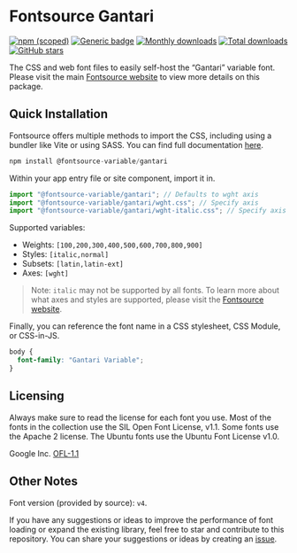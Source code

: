 # Fontsource Gantari

[![npm (scoped)](https://img.shields.io/npm/v/@fontsource-variable/gantari?color=brightgreen)](https://www.npmjs.com/package/@fontsource-variable/gantari) [![Generic badge](https://img.shields.io/badge/fontsource-passing-brightgreen)](https://github.com/fontsource/fontsource) [![Monthly downloads](https://badgen.net/npm/dm/@fontsource-variable/gantari)](https://github.com/fontsource/fontsource) [![Total downloads](https://badgen.net/npm/dt/@fontsource-variable/gantari)](https://github.com/fontsource/fontsource) [![GitHub stars](https://img.shields.io/github/stars/fontsource/fontsource.svg?style=social&label=Star)](https://github.com/fontsource/fontsource/stargazers)

The CSS and web font files to easily self-host the “Gantari” variable font. Please visit the main [Fontsource website](https://fontsource.org/fonts/gantari) to view more details on this package.

## Quick Installation

Fontsource offers multiple methods to import the CSS, including using a bundler like Vite or using SASS. You can find full documentation [here](https://fontsource.org/docs/getting-started/introduction).

```javascript
npm install @fontsource-variable/gantari
```

Within your app entry file or site component, import it in.

```javascript
import "@fontsource-variable/gantari"; // Defaults to wght axis
import "@fontsource-variable/gantari/wght.css"; // Specify axis
import "@fontsource-variable/gantari/wght-italic.css"; // Specify axis and style
```

Supported variables:
- Weights: `[100,200,300,400,500,600,700,800,900]`
- Styles: `[italic,normal]`
- Subsets: `[latin,latin-ext]`
- Axes: `[wght]`

> Note: `italic` may not be supported by all fonts. To learn more about what axes and styles are supported, please visit the [Fontsource website](https://fontsource.org/fonts/gantari).

Finally, you can reference the font name in a CSS stylesheet, CSS Module, or CSS-in-JS.

```css
body {
  font-family: "Gantari Variable";
}
```

## Licensing
Always make sure to read the license for each font you use. Most of the fonts in the collection use the SIL Open Font License, v1.1. Some fonts use the Apache 2 license. The Ubuntu fonts use the Ubuntu Font License v1.0.

Google Inc.
[OFL-1.1](http://scripts.sil.org/OFL)

## Other Notes
Font version (provided by source): `v4`.

If you have any suggestions or ideas to improve the performance of font loading or expand the existing library, feel free to star and contribute to this repository. You can share your suggestions or ideas by creating an [issue](https://github.com/fontsource/fontsource/issues).